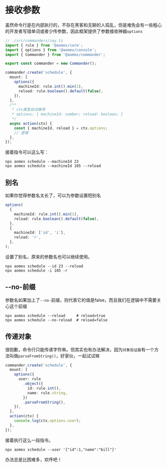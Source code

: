 # 接收参数

虽然命令行是在内部执行的，不存在黑客和无聊的人捣乱，但是难免会有一些粗心的开发者写错单词或者少传参数，因此框架提供了参数接收神器`options`

```typescript
// ./src/commanders/say.ts
import { rule } from '@aomex/core';
import { options } from '@aomex/console';
import { Commander } from '@aomex/commander';

export const commander = new Commander();

commander.create('schedule', {
  mount: [
    options({
      machineId: rule.int().min(1),
      reload: rule.boolean().default(false),
    }),
  ],
  /**
   * ctx类型自动推导
   * options: { machineId: number; reload: boolean; }
   */
  async action(ctx) {
    const { machineId, reload } = ctx.options;
    // 逻辑
  },
});
```

接着指令可以这么写：

```bash:no-line-numbers
npx aomex schedule --machineId 23
npx aomex schedule --machineId 105 --reload
```

## 别名

如果你觉得参数名太长了，可以为参数设置短别名

```typescript
options(
  {
    machineId: rule.int().min(1),
    reload: rule.boolean().default(false),
  },
  {
    machineId: ['id', 'i'],
    reload: 'r',
  },
);
```

设置了别名，原来的参数名也可以继续使用。

```bash:no-line-numbers
npx aomex schedule --id 23 --reload
npx aomex schedule -i 105 -r
```

## --no-前缀

参数名如果加上了`--no-`前缀，则代表它的值是false，而且我们在逻辑中不需要关心这个前缀

```bash:no-line-numbers
npx aomex schedule --reload     # reload=true
npx aomex schedule --no-reload  # reload=false
```

## 传递对象

很抱歉，命令行只能传递字符串。但其实也有办法解决，因为`对象验证器`有一个方法叫做`parseFromString()`，好家伙，一起试试嘛

```typescript
commander.create('schedule', {
  mount: [
    options({
      user: rule
        .object({
          id: rule.int(),
          name: rule.string,
        })
        .parseFromString(),
    }),
  ],
  action(ctx) {
    console.log(ctx.options.user);
  },
});
```

接着执行这么一段指令。

```bash:no-line-numbers
npx aomex schedule --user '{"id":1,"name":"bill"}'
```

办法总是比困难多，欢呼吧！
